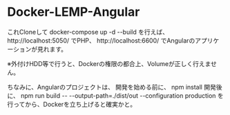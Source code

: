 # Docker-LEMP-Angular
これCloneして
docker-compose up -d --build
を行えば、
http://localhost:5050/
でPHP、
http://localhost:6600/
でAngularのアプリケーションが見れます。

※外付けHDD等で行うと、Dockerの権限の都合上、Volumeが正しく行えません。

ちなみに、Angularのプロジェクトは、
開発を始める前に、
npm install
開発後に、
npm run build -- --output-path=./dist/out --configuration production
を行ってから、Dockerを立ち上げると確実かと。
